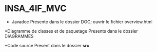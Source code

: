 # INSA_4IF_MVC

* Javadoc
Presente dans le dossier DOC; ouvrir le fichier overview.html

*Diagramme de classes et de paquetage
Presents dans le dossier DIAGRAMMES

*Code source
Present dans le dossier **src**